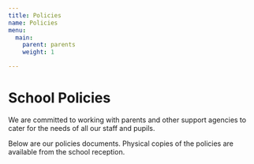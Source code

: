 ```yaml
---
title: Policies
name: Policies
menu:
  main:
    parent: parents
    weight: 1

---
```

# School Policies

We are committed to working with parents and other support agencies to cater for the needs of all our staff and pupils.

Below are our policies documents. Physical copies of the policies are available from the school reception.